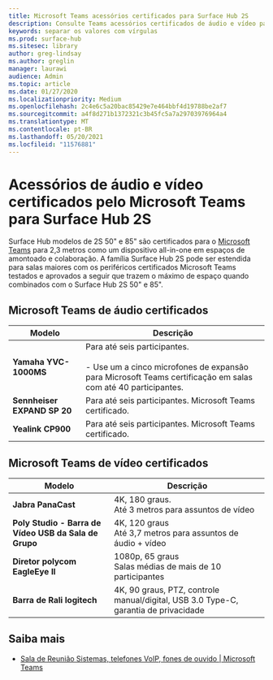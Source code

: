 ```yaml
---
title: Microsoft Teams acessórios certificados para Surface Hub 2S
description: Consulte Teams acessórios certificados de áudio e vídeo para Surface Hub modelos de 2S de 50 polegadas e 85 polegadas.
keywords: separar os valores com vírgulas
ms.prod: surface-hub
ms.sitesec: library
author: greg-lindsay
ms.author: greglin
manager: laurawi
audience: Admin
ms.topic: article
ms.date: 01/27/2020
ms.localizationpriority: Medium
ms.openlocfilehash: 2c4e6c5a20bac85429e7e464bbf4d19788be2af7
ms.sourcegitcommit: a4f8d271b1372321c3b45fc5a7a29703976964a4
ms.translationtype: MT
ms.contentlocale: pt-BR
ms.lasthandoff: 05/20/2021
ms.locfileid: "11576881"
---
```

# <a name="microsoft-teams-certified-audio-and-video-accessories-for-surface-hub-2s"></a>Acessórios de áudio e vídeo certificados pelo Microsoft Teams para Surface Hub 2S

Surface Hub modelos de 2S 50" e 85" são certificados para o [Microsoft Teams](https://www.microsoft.com/microsoft-teams/across-devices/devices/product?deviceid=31) para 2,3 metros como um dispositivo all-in-one em espaços de amontoado e colaboração. A família Surface Hub 2S pode ser estendida para salas maiores com os periféricos certificados Microsoft Teams testados e aprovados a seguir que trazem o máximo de espaço quando combinados com o Surface Hub 2S 50" e 85".

## <a name="microsoft-teams-certified-audio-accessories"></a>Microsoft Teams de áudio certificados 

| Modelo                                | Descrição                                                                                                                                                                                                                                                                                              |
| ------------------------------------ | -------------------------------------------------------------------------------------------------------------------------------------------------------------------------------------------------------------------------------------------------------------------------------------------------------- |
| **Yamaha YVC-1000MS**<br>        | Para até seis participantes.<br><br>- Use um a cinco microfones de expansão para Microsoft Teams certificação em salas com até 40 participantes.                                                                                                                                                               |
| **Sennheiser EXPAND SP 20**<br> | Para até seis participantes. Microsoft Teams certificado.                                                                                                                                                                                                                                                   |
| **Yealink CP900**<br>           | Para até seis participantes. Microsoft Teams certificado.                                                                                                                                                                                                                                                   |

 
## <a name="microsoft-teams-certified-video-accessories"></a>Microsoft Teams de vídeo certificados

| Modelo                                       | Descrição                                                                    |
| ------------------------------------------- | ------------------------------------------------------------------------------ |
| **Jabra PanaCast**<br>                  | 4K, 180 graus.<br>Até 3 metros para assuntos de vídeo                          |
| **Poly Studio - Barra de Vídeo USB da Sala de Grupo** | 4K, 120 graus<br>Até 3,7 metros para assuntos de áudio + vídeo                 |
| **Diretor polycom EagleEye II**<br>    | 1080p, 65 graus<br>Salas médias de mais de 10 participantes                             |
| **Barra de Rali logitech**                      | 4K, 90 graus, PTZ, controle manual/digital, USB 3.0 Type-C, garantia de privacidade |

## <a name="learn-more"></a>Saiba mais

- [Sala de Reunião Sistemas, telefones VoIP, fones de ouvido | Microsoft Teams](https://www.microsoft.com/microsoft-teams/across-devices/)
